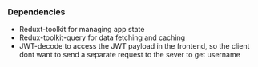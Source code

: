 ### Dependencies
- Reduxt-toolkit for managing app state
- Redux-toolkit-query for data fetching and caching
- JWT-decode to access the JWT payload in the frontend, so the client dont want to send a separate request to the sever to get username


